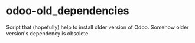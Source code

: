 # odoo-old_dependencies
Script that (hopefully) help to install older version of Odoo. Somehow older version's dependency is obsolete.
